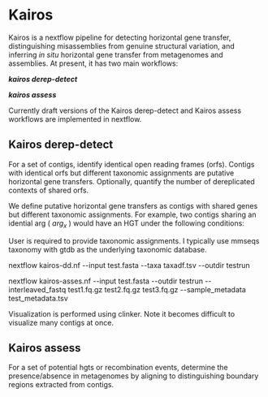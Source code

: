 # Kairos

Kairos is a nextflow pipeline for detecting horizontal gene transfer, distinguishing misassemblies from genuine structural variation, and inferring _in situ_ horizontal gene transfer from metagenomes and assemblies. At present, it has two main workflows:

***kairos derep-detect***

***kairos assess***

Currently draft versions of the Kairos derep-detect and Kairos assess workflows are implemented in nextflow.

## Kairos derep-detect

For a set of contigs, identify identical open reading frames (orfs). Contigs with identical orfs but different taxonomic assignments are putative horizontal gene transfers. Optionally, quantify the number of dereplicated contexts of shared orfs. 

We define putative horizontal gene transfers as contigs with shared genes but different taxonomic assignments. For example, two contigs sharing an idential arg ( $arg_x$ ) would have an HGT under the following conditions: 

User is required to provide taxonomic assignments. I typically use mmseqs taxonomy with gtdb as the underlying taxonomic database.

nextflow kairos-dd.nf --input test.fasta --taxa taxadf.tsv --outdir testrun 

nextflow kairos-asses.nf --input test.fasta --outdir testrun --interleaved_fastq test1.fq.gz test2.fq.gz test3.fq.gz --sample_metadata test_metadata.tsv

Visualization is performed using clinker. Note it becomes difficult to visualize many contigs at once. 

## Kairos assess

For a set of potential hgts or recombination events, determine the presence/absence in metagenomes by aligning to distinguishing boundary regions extracted from contigs.
